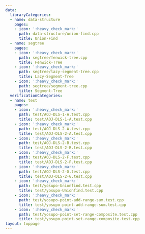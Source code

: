 ```yaml
---
data:
  libraryCategories:
  - name: data-structure
    pages:
    - icon: ':heavy_check_mark:'
      path: data-structure/union-find.cpp
      title: Union-Find
  - name: segtree
    pages:
    - icon: ':heavy_check_mark:'
      path: segtree/fenwick-tree.cpp
      title: Fenwick-Tree
    - icon: ':heavy_check_mark:'
      path: segtree/lazy-segment-tree.cpp
      title: Lazy-Segment-Tree
    - icon: ':heavy_check_mark:'
      path: segtree/segment-tree.cpp
      title: Segment-Tree
  verificationCategories:
  - name: test
    pages:
    - icon: ':heavy_check_mark:'
      path: test/AOJ-DLS-1-A.test.cpp
      title: test/AOJ-DLS-1-A.test.cpp
    - icon: ':heavy_check_mark:'
      path: test/AOJ-DLS-2-A.test.cpp
      title: test/AOJ-DLS-2-A.test.cpp
    - icon: ':heavy_check_mark:'
      path: test/AOJ-DLS-2-B.test.cpp
      title: test/AOJ-DLS-2-B.test.cpp
    - icon: ':heavy_check_mark:'
      path: test/AOJ-DLS-2-F.test.cpp
      title: test/AOJ-DLS-2-F.test.cpp
    - icon: ':heavy_check_mark:'
      path: test/AOJ-DLS-2-G.test.cpp
      title: test/AOJ-DLS-2-G.test.cpp
    - icon: ':heavy_check_mark:'
      path: test/yosupo-Unionfind.test.cpp
      title: test/yosupo-Unionfind.test.cpp
    - icon: ':heavy_check_mark:'
      path: test/yosupo-point-add-range-sum.test.cpp
      title: test/yosupo-point-add-range-sum.test.cpp
    - icon: ':heavy_check_mark:'
      path: test/yosupo-point-set-range-composite.test.cpp
      title: test/yosupo-point-set-range-composite.test.cpp
layout: toppage
---
```

